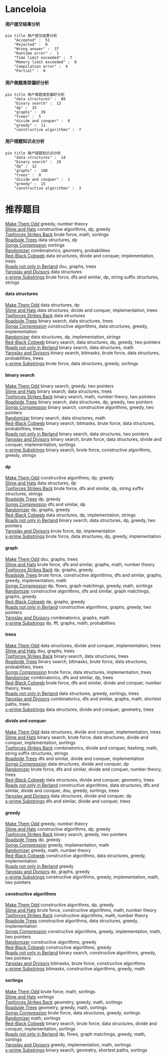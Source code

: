 # Lanceloia
<!-- tabs:start -->
#### **用户提交结果分析**

```mermaid
pie title 用户提交结果分析
    "Accepted" :  51
    "Rejected" :  0
    "Wrong answer" :  37
    "Runtime error" :  1
    "Time limit exceeded" :  7
    "Memory limit exceeded" :  0
    "Compilation error" :  4
    "Partial" :  0
```
#### **用户做题类型偏好分析**

```mermaid
pie title 用户做题类型偏好分析
    "data structures" :  88
    "binary search" :  13
    "dp" :  33
    "graphs" :  39
    "trees" :  5
    "divide and conquer" :  0
    "greedy" :  11
    "constructive algorithms" :  7
```
#### **用户错题知识点分析**

```mermaid
pie title 用户错题知识点分析
    "data structures" :  14
    "binary search" :  29
    "dp" :  12
    "graphs" :  100
    "trees" :  0
    "divide and conquer" :  1
    "greedy" :  15
    "constructive algorithms" :  3
```
<!-- tabs:end -->
# 推荐题目
[Make Them Odd](http://codeforces.com/problemset/problem/1277/B)		greedy,
                        number theory		  
[Slime and Hats](http://codeforces.com/problemset/problem/1349/E)		constructive algorithms,
                        dp,
                        greedy		  
[Topforces Strikes Back](http://codeforces.com/problemset/problem/1183/F)		brute force,
                        math,
                        sortings		  
[Roadside Trees](http://codeforces.com/problemset/problem/264/E)		data structures,
                        dp		  
[Songs Compression](http://codeforces.com/problemset/problem/1015/C)		sortings		  
[Randomizer](http://codeforces.com/problemset/problem/559/D)		combinatorics,
                        geometry,
                        probabilities		  
[Red-Black Cobweb](http://codeforces.com/problemset/problem/833/D)		data structures,
                        divide and conquer,
                        implementation,
                        trees		  
[Roads not only in Berland](http://codeforces.com/problemset/problem/25/D)		dsu,
                        graphs,
                        trees		  
[Yaroslav and Divisors](http://codeforces.com/problemset/problem/301/D)		data structures		  
[x-prime Substrings](http://codeforces.com/problemset/problem/1400/F)		brute force,
                        dfs and similar,
                        dp,
                        string suffix structures,
                        strings		  
<!-- tabs:start -->
#### **data structures**
[Make Them Odd](http://codeforces.com/problemset/problem/264/E)		data structures,
                        dp		  
[Slime and Hats](http://codeforces.com/problemset/problem/833/D)		data structures,
                        divide and conquer,
                        implementation,
                        trees		  
[Topforces Strikes Back](http://codeforces.com/problemset/problem/301/D)		data structures		  
[Roadside Trees](http://codeforces.com/problemset/problem/817/F)		binary search,
                        data structures,
                        trees		  
[Songs Compression](http://codeforces.com/problemset/problem/1399/D)		constructive algorithms,
                        data structures,
                        greedy,
                        implementation		  
[Randomizer](http://codeforces.com/problemset/problem/1473/D)		data structures,
                        dp,
                        implementation,
                        strings		  
[Red-Black Cobweb](http://codeforces.com/problemset/problem/1492/C)		binary search,
                        data structures,
                        dp,
                        greedy,
                        two pointers		  
[Roads not only in Berland](http://codeforces.com/problemset/problem/1490/G)		binary search,
                        data structures,
                        math		  
[Yaroslav and Divisors](http://codeforces.com/problemset/problem/1479/D)		binary search,
                        bitmasks,
                        brute force,
                        data structures,
                        probabilities,
                        trees		  
[x-prime Substrings](http://codeforces.com/problemset/problem/1497/A)		brute force,
                        data structures,
                        greedy,
                        sortings		  
#### **binary search**
[Make Them Odd](http://codeforces.com/problemset/problem/924/B)		binary search,
                        greedy,
                        two pointers		  
[Slime and Hats](http://codeforces.com/problemset/problem/817/F)		binary search,
                        data structures,
                        trees		  
[Topforces Strikes Back](http://codeforces.com/problemset/problem/1423/K)		binary search,
                        math,
                        number theory,
                        two pointers		  
[Roadside Trees](http://codeforces.com/problemset/problem/1492/C)		binary search,
                        data structures,
                        dp,
                        greedy,
                        two pointers		  
[Songs Compression](http://codeforces.com/problemset/problem/1463/D)		binary search,
                        constructive algorithms,
                        greedy,
                        two pointers		  
[Randomizer](http://codeforces.com/problemset/problem/1490/G)		binary search,
                        data structures,
                        math		  
[Red-Black Cobweb](http://codeforces.com/problemset/problem/1479/D)		binary search,
                        bitmasks,
                        brute force,
                        data structures,
                        probabilities,
                        trees		  
[Roads not only in Berland](http://codeforces.com/problemset/problem/1436/E)		binary search,
                        data structures,
                        two pointers		  
[Yaroslav and Divisors](http://codeforces.com/problemset/problem/1461/D)		binary search,
                        brute force,
                        data structures,
                        divide and conquer,
                        implementation,
                        sortings		  
[x-prime Substrings](http://codeforces.com/problemset/problem/1493/C)		binary search,
                        brute force,
                        constructive algorithms,
                        greedy,
                        strings		  
#### **dp**
[Make Them Odd](http://codeforces.com/problemset/problem/1349/E)		constructive algorithms,
                        dp,
                        greedy		  
[Slime and Hats](http://codeforces.com/problemset/problem/264/E)		data structures,
                        dp		  
[Topforces Strikes Back](http://codeforces.com/problemset/problem/1400/F)		brute force,
                        dfs and similar,
                        dp,
                        string suffix structures,
                        strings		  
[Roadside Trees](http://codeforces.com/problemset/problem/294/B)		dp,
                        greedy		  
[Songs Compression](http://codeforces.com/problemset/problem/208/B)		dfs and similar,
                        dp		  
[Randomizer](http://codeforces.com/problemset/problem/704/B)		dp,
                        graphs,
                        greedy		  
[Red-Black Cobweb](http://codeforces.com/problemset/problem/1473/D)		data structures,
                        dp,
                        implementation,
                        strings		  
[Roads not only in Berland](http://codeforces.com/problemset/problem/1492/C)		binary search,
                        data structures,
                        dp,
                        greedy,
                        two pointers		  
[Yaroslav and Divisors](https://codeforces.com/contest/1457/problem/C)		brute force,
                        dp,
                        implementation		  
[x-prime Substrings](http://codeforces.com/problemset/problem/1491/C)		brute force,
                        data structures,
                        dp,
                        greedy,
                        implementation		  
#### **graph**
[Make Them Odd](http://codeforces.com/problemset/problem/25/D)		dsu,
                        graphs,
                        trees		  
[Slime and Hats](http://codeforces.com/problemset/problem/1327/D)		brute force,
                        dfs and similar,
                        graphs,
                        math,
                        number theory		  
[Topforces Strikes Back](http://codeforces.com/problemset/problem/704/B)		dp,
                        graphs,
                        greedy		  
[Roadside Trees](http://codeforces.com/problemset/problem/1487/C)		brute force,
                        constructive algorithms,
                        dfs and similar,
                        graphs,
                        greedy,
                        implementation,
                        math		  
[Songs Compression](http://codeforces.com/problemset/problem/1437/C)		dp,
                        flows,
                        graph matchings,
                        greedy,
                        math,
                        sortings		  
[Randomizer](http://codeforces.com/problemset/problem/1470/D)		constructive algorithms,
                        dfs and similar,
                        graph matchings,
                        graphs,
                        greedy		  
[Red-Black Cobweb](http://codeforces.com/problemset/problem/1476/C)		dp,
                        graphs,
                        greedy		  
[Roads not only in Berland](http://codeforces.com/problemset/problem/1304/D)		constructive algorithms,
                        graphs,
                        greedy,
                        two pointers		  
[Yaroslav and Divisors](http://codeforces.com/problemset/problem/1475/C)		combinatorics,
                        graphs,
                        math		  
[x-prime Substrings](http://codeforces.com/problemset/problem/553/E)		dp,
                        fft,
                        graphs,
                        math,
                        probabilities		  
#### **trees**
[Make Them Odd](http://codeforces.com/problemset/problem/833/D)		data structures,
                        divide and conquer,
                        implementation,
                        trees		  
[Slime and Hats](http://codeforces.com/problemset/problem/25/D)		dsu,
                        graphs,
                        trees		  
[Topforces Strikes Back](http://codeforces.com/problemset/problem/817/F)		binary search,
                        data structures,
                        trees		  
[Roadside Trees](http://codeforces.com/problemset/problem/1479/D)		binary search,
                        bitmasks,
                        brute force,
                        data structures,
                        probabilities,
                        trees		  
[Songs Compression](http://codeforces.com/problemset/problem/1511/C)		brute force,
                        data structures,
                        implementation,
                        trees		  
[Randomizer](http://codeforces.com/problemset/problem/1499/F)		combinatorics,
                        dfs and similar,
                        dp,
                        trees		  
[Red-Black Cobweb](http://codeforces.com/problemset/problem/1491/E)		brute force,
                        dfs and similar,
                        divide and conquer,
                        number theory,
                        trees		  
[Roads not only in Berland](http://codeforces.com/problemset/problem/1466/D)		data structures,
                        greedy,
                        sortings,
                        trees		  
[Yaroslav and Divisors](http://codeforces.com/problemset/problem/1495/D)		combinatorics,
                        dfs and similar,
                        graphs,
                        math,
                        shortest paths,
                        trees		  
[x-prime Substrings](http://codeforces.com/problemset/problem/1303/G)		data structures,
                        divide and conquer,
                        geometry,
                        trees		  
#### **divide and conquer**
[Make Them Odd](http://codeforces.com/problemset/problem/833/D)		data structures,
                        divide and conquer,
                        implementation,
                        trees		  
[Slime and Hats](http://codeforces.com/problemset/problem/1461/D)		binary search,
                        brute force,
                        data structures,
                        divide and conquer,
                        implementation,
                        sortings		  
[Topforces Strikes Back](http://codeforces.com/problemset/problem/1466/G)		combinatorics,
                        divide and conquer,
                        hashing,
                        math,
                        string suffix structures,
                        strings		  
[Roadside Trees](http://codeforces.com/problemset/problem/1490/D)		dfs and similar,
                        divide and conquer,
                        implementation		  
[Songs Compression](https://codeforces.com/contest/1483/problem/C)		data structures,
                        divide and conquer,
                        dp		  
[Randomizer](http://codeforces.com/problemset/problem/1491/E)		brute force,
                        dfs and similar,
                        divide and conquer,
                        number theory,
                        trees		  
[Red-Black Cobweb](http://codeforces.com/problemset/problem/1303/G)		data structures,
                        divide and conquer,
                        geometry,
                        trees		  
[Roads not only in Berland](http://codeforces.com/problemset/problem/1494/D)		constructive algorithms,
                        data structures,
                        dfs and similar,
                        divide and conquer,
                        dsu,
                        greedy,
                        sortings,
                        trees		  
[Yaroslav and Divisors](http://codeforces.com/problemset/problem/1482/E)		data structures,
                        divide and conquer,
                        dp		  
[x-prime Substrings](http://codeforces.com/problemset/problem/566/C)		dfs and similar,
                        divide and conquer,
                        trees		  
#### **greedy**
[Make Them Odd](http://codeforces.com/problemset/problem/1277/B)		greedy,
                        number theory		  
[Slime and Hats](http://codeforces.com/problemset/problem/1349/E)		constructive algorithms,
                        dp,
                        greedy		  
[Topforces Strikes Back](http://codeforces.com/problemset/problem/924/B)		binary search,
                        greedy,
                        two pointers		  
[Roadside Trees](http://codeforces.com/problemset/problem/294/B)		dp,
                        greedy		  
[Songs Compression](http://codeforces.com/problemset/problem/1371/C)		greedy,
                        implementation,
                        math		  
[Randomizer](http://codeforces.com/problemset/problem/1462/D)		greedy,
                        math,
                        number theory		  
[Red-Black Cobweb](http://codeforces.com/problemset/problem/1399/D)		constructive algorithms,
                        data structures,
                        greedy,
                        implementation		  
[Roads not only in Berland](http://codeforces.com/problemset/problem/1231/C)		greedy		  
[Yaroslav and Divisors](http://codeforces.com/problemset/problem/704/B)		dp,
                        graphs,
                        greedy		  
[x-prime Substrings](http://codeforces.com/problemset/problem/1380/D)		constructive algorithms,
                        greedy,
                        implementation,
                        math,
                        two pointers		  
#### **constructive algorithms**
[Make Them Odd](http://codeforces.com/problemset/problem/1349/E)		constructive algorithms,
                        dp,
                        greedy		  
[Slime and Hats](http://codeforces.com/problemset/problem/1469/D)		brute force,
                        constructive algorithms,
                        math,
                        number theory		  
[Topforces Strikes Back](http://codeforces.com/problemset/problem/271/E)		constructive algorithms,
                        math,
                        number theory		  
[Roadside Trees](http://codeforces.com/problemset/problem/1399/D)		constructive algorithms,
                        data structures,
                        greedy,
                        implementation		  
[Songs Compression](http://codeforces.com/problemset/problem/1380/D)		constructive algorithms,
                        greedy,
                        implementation,
                        math,
                        two pointers		  
[Randomizer](http://codeforces.com/problemset/problem/1221/B)		constructive algorithms,
                        greedy		  
[Red-Black Cobweb](http://codeforces.com/problemset/problem/1493/A)		constructive algorithms,
                        greedy		  
[Roads not only in Berland](http://codeforces.com/problemset/problem/1463/D)		binary search,
                        constructive algorithms,
                        greedy,
                        two pointers		  
[Yaroslav and Divisors](https://codeforces.com/contest/1456/problem/B)		bitmasks,
                        brute force,
                        constructive algorithms		  
[x-prime Substrings](http://codeforces.com/problemset/problem/1492/D)		bitmasks,
                        constructive algorithms,
                        greedy,
                        math		  
#### **sortings**
[Make Them Odd](http://codeforces.com/problemset/problem/1183/F)		brute force,
                        math,
                        sortings		  
[Slime and Hats](http://codeforces.com/problemset/problem/1015/C)		sortings		  
[Topforces Strikes Back](https://codeforces.com/contest/1496/problem/C)		geometry,
                        greedy,
                        math,
                        sortings		  
[Roadside Trees](http://codeforces.com/problemset/problem/1495/A)		geometry,
                        greedy,
                        math,
                        sortings		  
[Songs Compression](http://codeforces.com/problemset/problem/1497/A)		brute force,
                        data structures,
                        greedy,
                        sortings		  
[Randomizer](http://codeforces.com/problemset/problem/1427/A)		math,
                        sortings		  
[Red-Black Cobweb](http://codeforces.com/problemset/problem/1461/D)		binary search,
                        brute force,
                        data structures,
                        divide and conquer,
                        implementation,
                        sortings		  
[Roads not only in Berland](http://codeforces.com/problemset/problem/1437/C)		dp,
                        flows,
                        graph matchings,
                        greedy,
                        math,
                        sortings		  
[Yaroslav and Divisors](http://codeforces.com/problemset/problem/1473/A)		greedy,
                        implementation,
                        math,
                        sortings		  
[x-prime Substrings](http://codeforces.com/problemset/problem/1486/B)		binary search,
                        geometry,
                        shortest paths,
                        sortings		  
<!-- tabs:end -->
